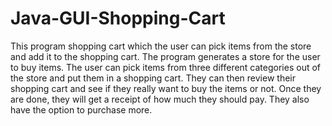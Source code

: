 # Java-GUI-Shopping-Cart
This program shopping cart which the user can pick items from the store and add it to the shopping cart. 
The program generates a store for the user to buy items. 
The user can pick items from three different categories out of the store and put them in a shopping cart. 
They can then review their shopping cart and see if they really want to buy the items or not. 
Once they are done, they will get a receipt of how much they should pay. They also have the option to purchase more. 

